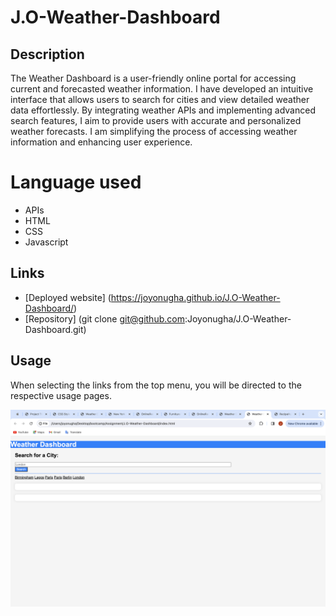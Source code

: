 # J.O-Weather-Dashboard

## Description

The Weather Dashboard is a user-friendly online portal for accessing current and forecasted weather information. I have developed an intuitive interface that allows users to search for cities and view detailed weather data effortlessly. By integrating weather APIs and implementing advanced search features, I aim to provide users with accurate and personalized weather forecasts. I am simplifying the process of accessing weather information and enhancing user experience.

# Language used
* APIs
* HTML
* CSS
* Javascript

## Links
* [Deployed website] (https://joyonugha.github.io/J.O-Weather-Dashboard/)
* [Repository] (git clone git@github.com:Joyonugha/J.O-Weather-Dashboard.git) 

## Usage
When selecting the links from the top menu, you will be directed to the respective usage pages.

![Screenshot1](./assets/Images/Screenshot%202024-02-09%20at%2014.08.33.png)
